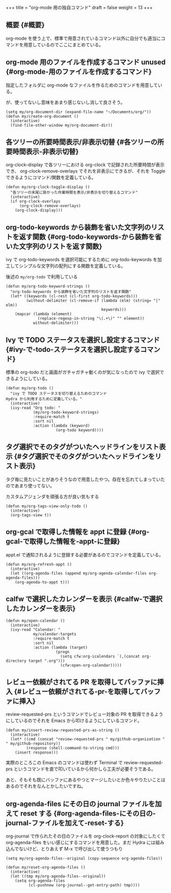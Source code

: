 +++
title = "org-mode 用の独自コマンド"
draft = false
weight = 13
+++

## 概要 {#概要}

org-mode を使う上で、標準で用意されているコマンド以外に自分でも適当にコマンドを用意しているのでここにまとめている。


## org-mode 用のファイルを作成するコマンド <span class="tag"><span class="unused">unused</span></span> {#org-mode-用のファイルを作成するコマンド}

指定したフォルダに org-mode なファイルを作るためのコマンドを用意している。

が、使ってないし意味をあまり感じないし消して良さそう。

```emacs-lisp
(setq my/org-document-dir (expand-file-name "~/Documents/org/"))
(defun my/create-org-document ()
  (interactive)
  (find-file-other-window my/org-document-dir))
```


## 各ツリーの所要時間表示/非表示切替 {#各ツリーの所要時間表示-非表示切替}

org-clock-display で各ツリーにおける org-clock で記録された所要時間が表示でき、
org-clock-remove-overlays でそれを非表示にできるが、それを Toggle できるようにコマンド/関数を定義している。

```emacs-lisp
(defun my/org-clock-toggle-display ()
  "各ツリーの末尾に掛かった作業時間を表示/非表示を切り替えるコマンド"
  (interactive)
  (if org-clock-overlays
      (org-clock-remove-overlays)
    (org-clock-display)))
```


## org-todo-keywords から装飾を省いた文字列のリストを返す関数 {#org-todo-keywords-から装飾を省いた文字列のリストを返す関数}

ivy で org-todo-keywords を選択可能にするために
org-todo-keywords を加工してシンプルな文字列の配列にする関数を定義している。

後述の `my/org-todo` で利用している

```emacs-lisp
(defun my/org-todo-keyword-strings ()
  "org-todo-keywords から装飾を省いた文字列のリストを返す関数"
  (let* ((keywords (cl-rest (cl-first org-todo-keywords)))
         (without-delimiter (cl-remove-if (lambda (elm) (string= "|" elm))
                                          keywords)))
    (mapcar (lambda (element)
              (replace-regexp-in-string "\(.+\)" "" element))
            without-delimiter)))
```


## Ivy で TODO ステータスを選択し設定するコマンド {#ivy-で-todo-ステータスを選択し設定するコマンド}

標準の org-todo だと画面がガチャガチャ動くのが気になったので
ivy で選択できるようにしている。

```emacs-lisp
(defun my/org-todo ()
  "ivy で TODO ステータスを切り替えるためのコマンド
Hydra から利用するために定義している。"
  (interactive)
  (ivy-read "Org todo: "
            (my/org-todo-keyword-strings)
            :require-match t
            :sort nil
            :action (lambda (keyword)
                      (org-todo keyword))))
```


## タグ選択でそのタグがついたヘッドラインをリスト表示 {#タグ選択でそのタグがついたヘッドラインをリスト表示}

タグ毎に見たいことがありそうなので用意したやつ。存在を忘れてしまっていたのであまり使ってない。

カスタムアジェンダを頑張る方が良い気もする

```emacs-lisp
(defun my/org-tags-view-only-todo ()
  (interactive)
  (org-tags-view t))
```


## org-gcal で取得した情報を appt に登録 {#org-gcal-で取得した情報を-appt-に登録}

appt.el で通知されるように登録する必要があるのでコマンドを定義している。

```emacs-lisp
(defun my/org-refresh-appt ()
  (interactive)
  (let ((org-agenda-files (append my/org-agenda-calendar-files org-agenda-files)))
    (org-agenda-to-appt t)))
```


## calfw で選択したカレンダーを表示 {#calfw-で選択したカレンダーを表示}

```emacs-lisp
(defun my/open-calendar ()
  (interactive)
  (ivy-read "Calendar: "
            my/calendar-targets
            :require-match t
            :sort nil
            :action (lambda (target)
                      (progn
                        (setq cfw:org-icalendars `(,(concat org-directory target ".org")))
                        (cfw:open-org-calendar)))))
```


## レビュー依頼がされてる PR を取得してバッファに挿入 {#レビュー依頼がされてる-pr-を取得してバッファに挿入}

review-requested-prs というコマンドでレビュー対象の PR を取得できるようにしているのでそれを Emacs から叩けるようにしているコマンド。

```emacs-lisp
(defun my/insert-review-requested-prs-as-string ()
  (interactive)
  (let* ((cmd (concat "review-requested-prs " my/github-organization " " my/github-repository))
         (response (shell-command-to-string cmd)))
    (insert response)))
```

実際のところこの Emacs のコマンドは使わず
Terminal で review-requested-prs というコマンドを直で叩いているから何かしら工夫が必要そうである。

あと、そもそも既にバッファにあるやつとマージしたいとか色々やりたいことはあるのでそれをなんとかしたいですね。


## org-agenda-files にその日の journal ファイルを加えて reset する {#org-agenda-files-にその日の-journal-ファイルを加えて-reset-する}

org-journal で作られたその日のファイルを
org-clock-report の対象にしたくて org-agenda-files をいい感じにするコマンドを用意した。まだ Hydra には組み込んでないけど、とりあえず M-x で呼び出して使うつもり

```emacs-lisp
(setq my/org-agenda-files--original (copy-sequence org-agenda-files))

(defun my/reset-org-agenda-files ()
  (interactive)
  (let ((tmp my/org-agenda-files--original))
    (setq org-agenda-files
          (cl-pushnew (org-journal--get-entry-path) tmp))))
```
